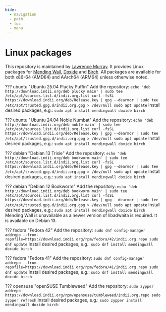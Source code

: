 ```yaml
---
hide:
  - navigation
  - path
  - toc
  - menu
---
```


# Linux packages

This repository is maintained by [Lawrence Murray](https://indii.org/about). It provides Linux packages for [Mending Wall](https://mendingwall.indii.org), [Doxide](https://doxide.org) and [Birch](https://birch-lang.org). All packages are available for both x86-64 (AMD64) and AArch64 (ARM64) unless otherwise noted.

??? ubuntu "Ubuntu 25.04 Plucky Puffin"
    Add the repository:
    ```
    echo 'deb http://download.indii.org/deb plucky main' | sudo tee /etc/apt/sources.list.d/indii.org.list
    curl -fsSL https://download.indii.org/deb/Release.key | gpg --dearmor | sudo tee /etc/apt/trusted.gpg.d/indii.org.gpg > /dev/null
    sudo apt update
    ```
    Install desired packages, e.g.:
    ```
    sudo apt install mendingwall doxide birch
    ```

??? ubuntu "Ubuntu 24.04 Noble Numbat"
    Add the repository:
    ```
    echo 'deb http://download.indii.org/deb noble main' | sudo tee /etc/apt/sources.list.d/indii.org.list
    curl -fsSL https://download.indii.org/deb/Release.key | gpg --dearmor | sudo tee /etc/apt/trusted.gpg.d/indii.org.gpg > /dev/null
    sudo apt update
    ```
    Install desired packages, e.g.:
    ```
    sudo apt install mendingwall doxide birch
    ```

??? debian "Debian 13 Trixie"
    Add the repository:
    ```
    echo 'deb http://download.indii.org/deb bookworm main' | sudo tee /etc/apt/sources.list.d/indii.org.list
    curl -fsSL https://download.indii.org/deb/Release.key | gpg --dearmor | sudo tee /etc/apt/trusted.gpg.d/indii.org.gpg > /dev/null
    sudo apt update
    ```
    Install desired packages, e.g.:
    ```
    sudo apt install mendingwall doxide birch
    ```

??? debian "Debian 12 Bookworm"
    Add the repository:
    ```
    echo 'deb http://download.indii.org/deb bookworm main' | sudo tee /etc/apt/sources.list.d/indii.org.list
    curl -fsSL https://download.indii.org/deb/Release.key | gpg --dearmor | sudo tee /etc/apt/trusted.gpg.d/indii.org.gpg > /dev/null
    sudo apt update
    ```
    Install desired packages, e.g.:
    ```
    sudo apt install mendingwall doxide birch
    ```
    Mending Wall is unavailable as a newer version of libadwaita is required. It is available on Debian 13.

??? fedora "Fedora 42"
    Add the repository:
    ```
    sudo dnf config-manager addrepo --from-repofile=https://download.indii.org/rpm/fedora/42/indii.org.repo
    sudo dnf update
    ```
    Install desired packages, e.g.:
    ```
    sudo dnf install mendingwall doxide birch
    ```

??? fedora "Fedora 41"
    Add the repository:
    ```
    sudo dnf config-manager addrepo --from-repofile=https://download.indii.org/rpm/fedora/41/indii.org.repo
    sudo dnf update
    ```
    Install desired packages, e.g.:
    ```
    sudo dnf install mendingwall doxide birch
    ```

??? opensuse "openSUSE Tumbleweed"
    Add the repository:
    ```
    sudo zypper addrepo https://download.indii.org/rpm/opensuse/tumbleweed/indii.org.repo
    sudo zypper refresh
    ```
    Install desired packages, e.g.:
    ```
    sudo zypper install mendingwall doxide birch
    ```

